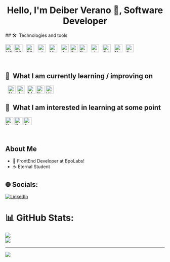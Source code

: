 <div align="center">
<h1 align="center">Hello, I'm Deiber Verano 👋, Software Developer</h1>
</div>
## 🛠  Technologies and tools

<a name="learning-now"></a>

<img src="https://img.shields.io/badge/HTML5-282C34?logo=html5&logoColor=E34F26" alt="HTML5 logo" title="HTML5" height="25" />&nbsp;<img src="https://img.shields.io/badge/CSS3-282C34?logo=css3&logoColor=1572B6" alt="CSS3 logo" title="CSS3" height="25" />
&nbsp;
<img src="https://img.shields.io/badge/ESLint-282C34?logo=eslint&logoColor=4B32C3" alt="ESLint logo" title="ESLint" height="25" />
&nbsp;
<img src="https://img.shields.io/badge/git-282C34?logo=git&logoColor=F05032" alt="git logo" title="git" height="25" />
&nbsp;
<img src="https://img.shields.io/badge/VS%20Code-282C34?logo=visual-studio-code&logoColor=007ACC" alt="Visual Studio Code logo" title="Visual Studio Code" height="25" />
&nbsp;
<img src="https://img.shields.io/badge/JavaScript-282C34?logo=javascript&logoColor=F7DF1E" alt="JavaScript logo" title="JavaScript" height="25" />&nbsp;<img src="https://img.shields.io/badge/TypeScript-282C34?logo=typescript&logoColor=3178C6" alt="TypeScript logo" title="TypeScript" height="25" />
<img src="https://img.shields.io/badge/React-20232A?logo=react&logoColor=61DAFB" alt="React" title="React" height="25" />
&nbsp;
<img src="https://img.shields.io/static/v1?label=&message=styled-components&color=282C34&logo=styled-components&logoColor=DB7093" alt="styled-components logo" title="styled-components" height="25" />
&nbsp;
<img src="https://img.shields.io/badge/Tailwind%20CSS-282C34?logo=tailwind-css&logoColor=38B2AC" alt="Tailwind CSS logo" title="Tailwind CSS" height="25" />
&nbsp;
<img src="https://img.shields.io/badge/Node.js-282C34?logo=node.js&logoColor=339933" alt="Node.js logo" title="Node.js" height="25" />
&nbsp;
<img src="https://img.shields.io/badge/Express-282C34?logo=express&logoColor=FFFFFF" alt="Express.js logo" title="Express.js" height="25" />
	
<a name="learning-next"></a>
<br/>

## 📖  What I am currently learning / improving on

&nbsp;
<img src="https://img.shields.io/badge/Next.js-282C34?logo=next.js&logoColor=FFFFFF" alt="Next.js logo" title="Next.js" height="25" />&nbsp;<img src="https://img.shields.io/badge/Jest-282C34?logo=jest&logoColor=C21325" alt="Jest logo" title="Jest" height="25" />
&nbsp;<img src="https://img.shields.io/badge/MongoDB-282C34?logo=mongodb&logoColor=47A248" alt="MongoDB logo" title="MongoDB" height="25" />&nbsp;<img src="https://img.shields.io/badge/nest.js-282C34?logo=nestJs&logoColor=E0234E" alt="Nest JS logo" title="NestJS" height="25" />&nbsp;<img src="https://img.shields.io/badge/vitest-282C34?logo=vitest&logoColor=fcc72b" alt="Vitest logo" title="Vitest" height="25" />
<br/>
## 👾  What I am interested in learning at some point

<img src="https://img.shields.io/badge/React_Native-20232A?logo=react&logoColor=61DAFB" alt="React Native" title="React Native" height="25" />&nbsp;<img src="https://img.shields.io/badge/GraphQL-282C34?logo=graphql&logoColor=E10098" alt="GraphQL logo" title="GraphQL" height="25" />&nbsp;<img src="https://img.shields.io/badge/Amazon_AWS-232F3E?logo=amazon-aws&logoColor=white" alt="AWS" title="AWS" height="25" />

<br/>

## About Me

- 💫 FrontEnd Developer at BpoLabs!
- ☕ Eternal Student

## 🌐 Socials:
[![LinkedIn](https://img.shields.io/badge/LinkedIn-%230077B5.svg?logo=linkedin&logoColor=white)](https://www.linkedin.com/in/deiber-verano/)


# 📊 GitHub Stats:
![](https://github-readme-streak-stats.herokuapp.com/?user=DeiverV&theme=react&hide_border=false)<br/>
![](https://github-readme-stats.vercel.app/api/top-langs/?username=DeiverV&theme=react&hide_border=false&include_all_commits=true&count_private=true&layout=compact)

---
[![](https://visitcount.itsvg.in/api?id=DeiverV&icon=0&color=0)](https://visitcount.itsvg.in)

<!-- Proudly created with GPRM ( https://gprm.itsvg.in ) -->

